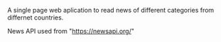 A single page web aplication to read news of different categories from differnet countries.

News API used from "https://newsapi.org/"
